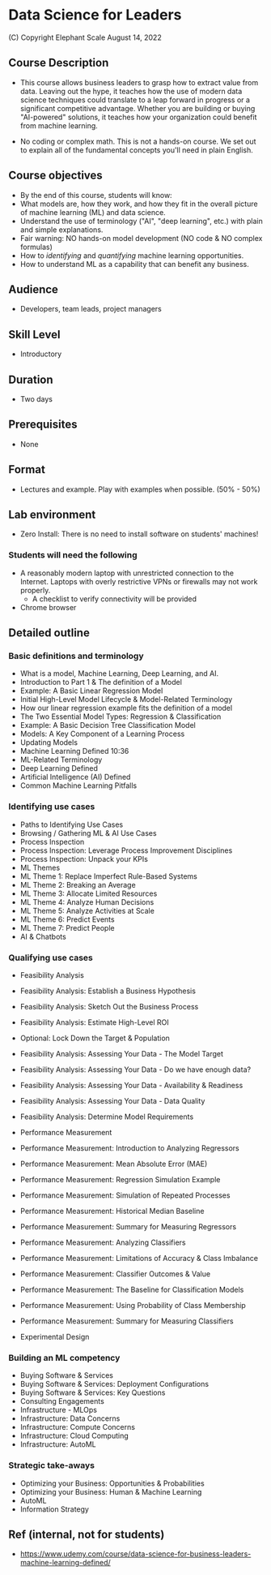 # Data Science for Leaders

(C) Copyright Elephant Scale
August 14, 2022

## Course Description

* This course allows business leaders to grasp how to extract value from data.
Leaving out the hype, it teaches how the use of modern data science techniques could translate to a leap forward in progress or a significant competitive advantage. 
Whether you are building or buying "AI-powered" solutions, it teaches how your organization could benefit from machine learning.

* No coding or complex math. This is not a hands-on course. We set out to explain all of the fundamental concepts you'll need in plain English.

## Course objectives
* By the end of this course, students will know:
* What models are, how they work, and how they fit in the overall picture of machine learning (ML) and data science.
* Understand the use of terminology ("AI", "deep learning", etc.) with plain and simple explanations.
* Fair warning: NO hands-on model development (NO code & NO complex formulas)
* How to *identifying* and *quantifying* machine learning opportunities.
* How to understand ML as a capability that can benefit any business.

## Audience
* Developers, team leads, project managers

## Skill Level

* Introductory

## Duration
* Two days

## Prerequisites
* None


## Format
* Lectures and example. Play with examples when possible. (50% - 50%)


## Lab environment
* Zero Install: There is no need to install software on students' machines!

### Students will need the following
* A reasonably modern laptop with unrestricted connection to the Internet. Laptops with overly restrictive VPNs or firewalls may not work properly.
    * A checklist to verify connectivity will be provided
* Chrome browser

## Detailed outline

### Basic definitions and terminology
* What is a model, Machine Learning, Deep Learning, and AI.
* Introduction to Part 1 & The definition of a Model
* Example: A Basic Linear Regression Model
* Initial High-Level Model Lifecycle & Model-Related Terminology
* How our linear regression example fits the definition of a model
* The Two Essential Model Types: Regression & Classification
* Example: A Basic Decision Tree Classification Model
* Models: A Key Component of a Learning Process
* Updating Models
* Machine Learning Defined
  10:36
* ML-Related Terminology 
* Deep Learning Defined
* Artificial Intelligence (AI) Defined
* Common Machine Learning Pitfalls

### Identifying use cases
* Paths to Identifying Use Cases
* Browsing / Gathering ML & AI Use Cases
* Process Inspection
* Process Inspection: Leverage Process Improvement Disciplines
* Process Inspection: Unpack your KPIs
* ML Themes
* ML Theme 1: Replace Imperfect Rule-Based Systems
* ML Theme 2: Breaking an Average
* ML Theme 3: Allocate Limited Resources
* ML Theme 4: Analyze Human Decisions
* ML Theme 5: Analyze Activities at Scale
* ML Theme 6: Predict Events
* ML Theme 7: Predict People
* AI & Chatbots

### Qualifying use cases
* Feasibility Analysis
* Feasibility Analysis: Establish a Business Hypothesis
* Feasibility Analysis: Sketch Out the Business Process
* Feasibility Analysis: Estimate High-Level ROI
* Optional: Lock Down the Target & Population
* Feasibility Analysis: Assessing Your Data - The Model Target
* Feasibility Analysis: Assessing Your Data - Do we have enough data?
* Feasibility Analysis: Assessing Your Data - Availability & Readiness
* Feasibility Analysis: Assessing Your Data - Data Quality
* Feasibility Analysis: Determine Model Requirements

* Performance Measurement
* Performance Measurement: Introduction to Analyzing Regressors
* Performance Measurement: Mean Absolute Error (MAE)
* Performance Measurement: Regression Simulation Example
* Performance Measurement: Simulation of Repeated Processes
* Performance Measurement: Historical Median Baseline
* Performance Measurement: Summary for Measuring Regressors
* Performance Measurement: Analyzing Classifiers
* Performance Measurement: Limitations of Accuracy & Class Imbalance
* Performance Measurement: Classifier Outcomes & Value
* Performance Measurement: The Baseline for Classification Models
* Performance Measurement: Using Probability of Class Membership
* Performance Measurement: Summary for Measuring Classifiers 
* Experimental Design

### Building an ML competency
* Buying Software & Services
* Buying Software & Services: Deployment Configurations
* Buying Software & Services: Key Questions
* Consulting Engagements
* Infrastructure - MLOps
* Infrastructure: Data Concerns
* Infrastructure: Compute Concerns
* Infrastructure: Cloud Computing
* Infrastructure: AutoML

### Strategic take-aways
* Optimizing your Business: Opportunities & Probabilities
* Optimizing your Business: Human & Machine Learning
* AutoML
* Information Strategy


## Ref (internal, not for students)
* https://www.udemy.com/course/data-science-for-business-leaders-machine-learning-defined/